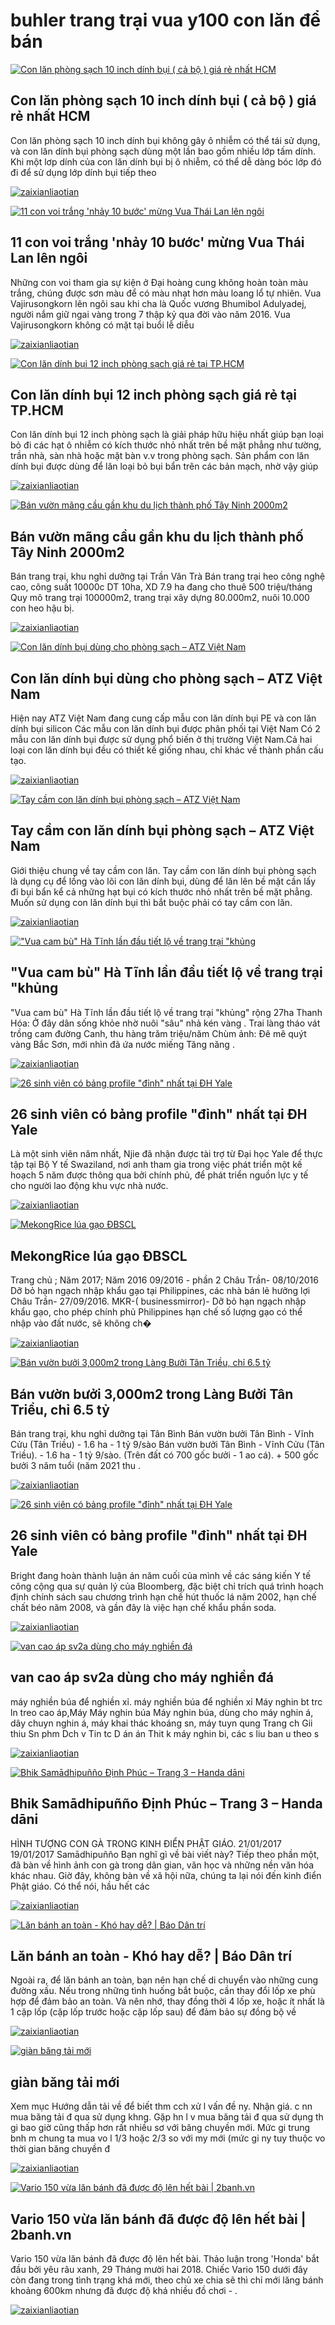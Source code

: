 # buhler trang trại vua y100 con lăn để bán
<a href="https://mnn.zoosnet.net/LR/Chatpre.aspx?id=MNN94995150&p=https://topgrinding.com/" target="_blank">![Con lăn phòng sạch 10 inch dính bụi ( cả bộ ) giá rẻ nhất HCM](https://github.com/technlg/images/blob/main/34.jpg)</a>
## Con lăn phòng sạch 10 inch dính bụi ( cả bộ ) giá rẻ nhất HCM
Con lăn phòng sạch 10 inch dính bụi không gây ô nhiễm có thể tái sử dụng, và con lăn dính bụi phòng sạch dùng một lần bao gồm nhiều lớp tấm dính. Khi một lơp dính của con lăn dính bụi bị ô nhiễm, có thể dễ dàng bóc lớp đó đi để sử dụng lớp dính bụi tiếp theo
<a href="https://mnn.zoosnet.net/LR/Chatpre.aspx?id=MNN94995150&p=https://topgrinding.com/" target="_blank"><img src="https://github.com/technlg/images/raw/main/chat11.jpg" alt="zaixianliaotian"/></a><a href="//whatsapp.shibangsoft.com/WhatsApp.php" ><img src="https://github.com/technlg/images/raw/main/chat11.png" alt=""></a>
<a href="https://mnn.zoosnet.net/LR/Chatpre.aspx?id=MNN94995150&p=https://topgrinding.com/" target="_blank">![11 con voi trắng 'nhảy 10 bước' mừng Vua Thái Lan lên ngôi](https://github.com/technlg/images/blob/main/13.jpg)</a>
## 11 con voi trắng 'nhảy 10 bước' mừng Vua Thái Lan lên ngôi
Những con voi tham gia sự kiện ở Đại hoàng cung không hoàn toàn màu trắng, chúng được sơn màu để có màu nhạt hơn màu loang lổ tự nhiên. Vua Vajirusongkorn lên ngôi sau khi cha là Quốc vương Bhumibol Adulyadej, người nắm giữ ngai vàng trong 7 thập kỷ qua đời vào năm 2016. Vua Vajirusongkorn không có mặt tại buổi lễ diễu 
<a href="https://mnn.zoosnet.net/LR/Chatpre.aspx?id=MNN94995150&p=https://topgrinding.com/" target="_blank"><img src="https://github.com/technlg/images/raw/main/chat11.jpg" alt="zaixianliaotian"/></a><a href="//whatsapp.shibangsoft.com/WhatsApp.php" ><img src="https://github.com/technlg/images/raw/main/chat11.png" alt=""></a>
<a href="https://mnn.zoosnet.net/LR/Chatpre.aspx?id=MNN94995150&p=https://topgrinding.com/" target="_blank">![Con lăn dính bụi 12 inch phòng sạch giá rẻ tại TP.HCM](https://github.com/technlg/images/blob/main/47.jpg)</a>
## Con lăn dính bụi 12 inch phòng sạch giá rẻ tại TP.HCM
Con lăn dính bụi 12 inch phòng sạch là giải pháp hữu hiệu nhất giúp bạn loại bỏ đi các hạt ô nhiễm có kích thước nhỏ nhất trên bề mặt phẳng như tường, trần nhà, sàn nhà hoặc mặt bàn v.v trong phòng sạch. Sản phẩm con lăn dính bụi được dùng để lăn loại bỏ bụi bẩn trên các bản mạch, nhờ vậy giúp 
<a href="https://mnn.zoosnet.net/LR/Chatpre.aspx?id=MNN94995150&p=https://topgrinding.com/" target="_blank"><img src="https://github.com/technlg/images/raw/main/chat11.jpg" alt="zaixianliaotian"/></a><a href="//whatsapp.shibangsoft.com/WhatsApp.php" ><img src="https://github.com/technlg/images/raw/main/chat11.png" alt=""></a>
<a href="https://mnn.zoosnet.net/LR/Chatpre.aspx?id=MNN94995150&p=https://topgrinding.com/" target="_blank">![Bán vườn mãng cầu gần khu du lịch thành phố Tây Ninh 2000m2](https://github.com/technlg/images/blob/main/53.jpg)</a>
## Bán vườn mãng cầu gần khu du lịch thành phố Tây Ninh 2000m2
Bán trang trại, khu nghỉ dưỡng tại Trần Văn Trà Bán trang trại heo công nghệ cao, công suất 10000c DT 10ha, XD 7.9 ha đang cho thuê 500 triệu/tháng  Quy mô trang trại 100000m2, trang trại xây dựng 80.000m2, nuôi 10.000 con heo hậu bị.
<a href="https://mnn.zoosnet.net/LR/Chatpre.aspx?id=MNN94995150&p=https://topgrinding.com/" target="_blank"><img src="https://github.com/technlg/images/raw/main/chat11.jpg" alt="zaixianliaotian"/></a><a href="//whatsapp.shibangsoft.com/WhatsApp.php" ><img src="https://github.com/technlg/images/raw/main/chat11.png" alt=""></a>
<a href="https://mnn.zoosnet.net/LR/Chatpre.aspx?id=MNN94995150&p=https://topgrinding.com/" target="_blank">![Con lăn dính bụi dùng cho phòng sạch – ATZ Việt Nam](https://github.com/technlg/images/blob/main/11.jpg)</a>
## Con lăn dính bụi dùng cho phòng sạch – ATZ Việt Nam
Hiện nay ATZ Việt Nam đang cung cấp mẫu con lăn dính bụi PE và con lăn dính bụi silicon Các mẫu con lăn dính bụi được phân phối tại Việt Nam Có 2 mẫu con lăn dính bụi được sử dụng phổ biến ở thị trường Việt Nam.Cả hai loại con lăn dính bụi đều có thiết kế giống nhau, chỉ khác về thành phần cấu tạo.
<a href="https://mnn.zoosnet.net/LR/Chatpre.aspx?id=MNN94995150&p=https://topgrinding.com/" target="_blank"><img src="https://github.com/technlg/images/raw/main/chat11.jpg" alt="zaixianliaotian"/></a><a href="//whatsapp.shibangsoft.com/WhatsApp.php" ><img src="https://github.com/technlg/images/raw/main/chat11.png" alt=""></a>
<a href="https://mnn.zoosnet.net/LR/Chatpre.aspx?id=MNN94995150&p=https://topgrinding.com/" target="_blank">![Tay cầm con lăn dính bụi phòng sạch – ATZ Việt Nam](https://github.com/technlg/images/blob/main/36.jpg)</a>
## Tay cầm con lăn dính bụi phòng sạch – ATZ Việt Nam
Giới thiệu chung về tay cầm con lăn. Tay cầm con lăn dính bụi phòng sạch là dụng cụ để lồng vào lõi con lăn dính bụi, dùng để lăn lên bề mặt cần lấy đi bụi bẩn kể cả những hạt bụi có kích thước nhỏ nhất trên bề mặt phẳng. Muốn sử dụng con lăn dính bụi thì bắt buộc phải có tay cầm con lăn.
<a href="https://mnn.zoosnet.net/LR/Chatpre.aspx?id=MNN94995150&p=https://topgrinding.com/" target="_blank"><img src="https://github.com/technlg/images/raw/main/chat11.jpg" alt="zaixianliaotian"/></a><a href="//whatsapp.shibangsoft.com/WhatsApp.php" ><img src="https://github.com/technlg/images/raw/main/chat11.png" alt=""></a>
<a href="https://mnn.zoosnet.net/LR/Chatpre.aspx?id=MNN94995150&p=https://topgrinding.com/" target="_blank">!["Vua cam bù" Hà Tĩnh lần đầu tiết lộ về trang trại "khủng ](https://github.com/technlg/images/blob/main/63.jpg)</a>
## "Vua cam bù" Hà Tĩnh lần đầu tiết lộ về trang trại "khủng 
"Vua cam bù" Hà Tĩnh lần đầu tiết lộ về trang trại "khủng" rộng 27ha Thanh Hóa: Ở đây dân sống khỏe nhờ nuôi "sâu" nhả kén vàng . Trai làng tháo vát trồng cam đường Canh, thu hàng trăm triệu/năm Chùm ảnh: Đê mê quýt vàng Bắc Sơn, mới nhìn đã ứa nước miếng Tăng năng .
<a href="https://mnn.zoosnet.net/LR/Chatpre.aspx?id=MNN94995150&p=https://topgrinding.com/" target="_blank"><img src="https://github.com/technlg/images/raw/main/chat11.jpg" alt="zaixianliaotian"/></a><a href="//whatsapp.shibangsoft.com/WhatsApp.php" ><img src="https://github.com/technlg/images/raw/main/chat11.png" alt=""></a>
<a href="https://mnn.zoosnet.net/LR/Chatpre.aspx?id=MNN94995150&p=https://topgrinding.com/" target="_blank">![26 sinh viên có bảng profile "đỉnh" nhất tại ĐH Yale](https://github.com/technlg/images/blob/main/64.jpg)</a>
## 26 sinh viên có bảng profile "đỉnh" nhất tại ĐH Yale
Là một sinh viên năm nhất, Njie đã nhận được tài trợ từ Đại học Yale để thực tập tại Bộ Y tế Swaziland, nơi anh tham gia trong việc phát triển một kế hoạch 5 năm được thông qua bởi chính phủ, để phát triển nguồn lực y tế cho người lao động khu vực nhà nước.
<a href="https://mnn.zoosnet.net/LR/Chatpre.aspx?id=MNN94995150&p=https://topgrinding.com/" target="_blank"><img src="https://github.com/technlg/images/raw/main/chat11.jpg" alt="zaixianliaotian"/></a><a href="//whatsapp.shibangsoft.com/WhatsApp.php" ><img src="https://github.com/technlg/images/raw/main/chat11.png" alt=""></a>
<a href="https://mnn.zoosnet.net/LR/Chatpre.aspx?id=MNN94995150&p=https://topgrinding.com/" target="_blank">![MekongRice lúa gạo ĐBSCL](https://github.com/technlg/images/blob/main/64.jpg)</a>
## MekongRice lúa gạo ĐBSCL
Trang chủ ; Năm 2017; Năm 2016  09/2016 - phần 2 Châu Trần- 08/10/2016 Dỡ bỏ hạn ngạch nhập khẩu gạo tại Philippines, các nhà bán lẻ hưởng lợi Châu Trần- 27/09/2016. MKR-( businessmirror)- Dỡ bỏ hạn ngạch nhập khẩu gạo, cho phép chính phủ Philippines hạn chế số lượng gạo có thể nhập vào đất nước, sẽ không ch�
<a href="https://mnn.zoosnet.net/LR/Chatpre.aspx?id=MNN94995150&p=https://topgrinding.com/" target="_blank"><img src="https://github.com/technlg/images/raw/main/chat11.jpg" alt="zaixianliaotian"/></a><a href="//whatsapp.shibangsoft.com/WhatsApp.php" ><img src="https://github.com/technlg/images/raw/main/chat11.png" alt=""></a>
<a href="https://mnn.zoosnet.net/LR/Chatpre.aspx?id=MNN94995150&p=https://topgrinding.com/" target="_blank">![Bán vườn bưởi 3,000m2 trong Làng Bưởi Tân Triều, chỉ 6.5 tỷ](https://github.com/technlg/images/blob/main/50.jpg)</a>
## Bán vườn bưởi 3,000m2 trong Làng Bưởi Tân Triều, chỉ 6.5 tỷ
Bán trang trại, khu nghỉ dưỡng tại Tân Bình Bán vườn bưởi Tân Bình - Vĩnh Cửu (Tân Triều) - 1.6 ha - 1 tỷ 9/sào Bán vườn bưởi Tân Bình - Vĩnh Cửu (Tân Triều). - 1.6 ha - 1 tỷ 9/sào. (Trên đất có 700 gốc bưởi - 1 ao cá). + 500 gốc bưởi 3 năm tuổi (năm 2021 thu .
<a href="https://mnn.zoosnet.net/LR/Chatpre.aspx?id=MNN94995150&p=https://topgrinding.com/" target="_blank"><img src="https://github.com/technlg/images/raw/main/chat11.jpg" alt="zaixianliaotian"/></a><a href="//whatsapp.shibangsoft.com/WhatsApp.php" ><img src="https://github.com/technlg/images/raw/main/chat11.png" alt=""></a>
<a href="https://mnn.zoosnet.net/LR/Chatpre.aspx?id=MNN94995150&p=https://topgrinding.com/" target="_blank">![26 sinh viên có bảng profile "đỉnh" nhất tại ĐH Yale](https://github.com/technlg/images/blob/main/51.jpg)</a>
## 26 sinh viên có bảng profile "đỉnh" nhất tại ĐH Yale
Bright đang hoàn thành luận án năm cuối của mình về các sáng kiến Y tế công cộng qua sự quản lý của Bloomberg, đặc biệt chỉ trích quá trình hoạch định chính sách sau chương trình hạn chế hút thuốc lá năm 2002, hạn chế chất béo năm 2008, và gần đây là việc hạn chế khẩu phần soda.
<a href="https://mnn.zoosnet.net/LR/Chatpre.aspx?id=MNN94995150&p=https://topgrinding.com/" target="_blank"><img src="https://github.com/technlg/images/raw/main/chat11.jpg" alt="zaixianliaotian"/></a><a href="//whatsapp.shibangsoft.com/WhatsApp.php" ><img src="https://github.com/technlg/images/raw/main/chat11.png" alt=""></a>
<a href="https://mnn.zoosnet.net/LR/Chatpre.aspx?id=MNN94995150&p=https://topgrinding.com/" target="_blank">![van cao áp sv2a dùng cho máy nghiền đá](https://github.com/technlg/images/blob/main/5.jpg)</a>
## van cao áp sv2a dùng cho máy nghiền đá
máy nghiền búa để nghiền xỉ. máy nghiền búa để nghiền xỉ  Máy nghin bt trc ln treo cao áp,Máy  Máy nghin búa Máy nghin búa, dùng cho máy nghin á, dây chuyn nghin á, máy khai thác khoáng sn, máy tuyn qung Trang ch Gii thiu Sn phm Dch v Tin tc D án án Thit k máy nghin bi, các s liu ban u theo s 
<a href="https://mnn.zoosnet.net/LR/Chatpre.aspx?id=MNN94995150&p=https://topgrinding.com/" target="_blank"><img src="https://github.com/technlg/images/raw/main/chat11.jpg" alt="zaixianliaotian"/></a><a href="//whatsapp.shibangsoft.com/WhatsApp.php" ><img src="https://github.com/technlg/images/raw/main/chat11.png" alt=""></a>
<a href="https://mnn.zoosnet.net/LR/Chatpre.aspx?id=MNN94995150&p=https://topgrinding.com/" target="_blank">![Bhik Samādhipuñño Định Phúc – Trang 3 – Handa dāni ](https://github.com/technlg/images/blob/main/60.jpg)</a>
## Bhik Samādhipuñño Định Phúc – Trang 3 – Handa dāni 
HÌNH TƯỢNG CON GÀ TRONG KINH ĐIỂN PHẬT GIÁO. 21/01/2017 19/01/2017 Samādhipuñño Bạn nghĩ gì về bài viết này? Tiếp theo phần một, đã bàn về hình ảnh con gà trong dân gian, văn học và những nền văn hóa khác nhau. Giờ đây, không bàn về xã hội nữa, chúng ta lại nói đến kinh điển Phật giáo. Có thể nói, hầu hết các
<a href="https://mnn.zoosnet.net/LR/Chatpre.aspx?id=MNN94995150&p=https://topgrinding.com/" target="_blank"><img src="https://github.com/technlg/images/raw/main/chat11.jpg" alt="zaixianliaotian"/></a><a href="//whatsapp.shibangsoft.com/WhatsApp.php" ><img src="https://github.com/technlg/images/raw/main/chat11.png" alt=""></a>
<a href="https://mnn.zoosnet.net/LR/Chatpre.aspx?id=MNN94995150&p=https://topgrinding.com/" target="_blank">![Lăn bánh an toàn - Khó hay dễ? | Báo Dân trí](https://github.com/technlg/images/blob/main/49.jpg)</a>
## Lăn bánh an toàn - Khó hay dễ? | Báo Dân trí
Ngoài ra, để lăn bánh an toàn, bạn nên hạn chế di chuyển vào những cung đường xấu. Nếu trong những tình huống bắt buộc, cần thay đổi lốp xe phù hợp để đảm bảo an toàn. Và nên nhớ, thay đồng thời 4 lốp xe, hoặc ít nhất là 1 cặp lốp (cặp lốp trước hoặc cặp lốp sau) để đảm bảo sự đồng bộ về 
<a href="https://mnn.zoosnet.net/LR/Chatpre.aspx?id=MNN94995150&p=https://topgrinding.com/" target="_blank"><img src="https://github.com/technlg/images/raw/main/chat11.jpg" alt="zaixianliaotian"/></a><a href="//whatsapp.shibangsoft.com/WhatsApp.php" ><img src="https://github.com/technlg/images/raw/main/chat11.png" alt=""></a>
<a href="https://mnn.zoosnet.net/LR/Chatpre.aspx?id=MNN94995150&p=https://topgrinding.com/" target="_blank">![giàn băng tải mới](https://github.com/technlg/images/blob/main/34.jpg)</a>
## giàn băng tải mới
Xem mục Hướng dẫn tải về để biết thm cch xử l vấn đề ny. Nhận giá. c nn mua băng tải đ qua sử dụng khng. Gặp hn l v mua băng tải đ qua sử dụng th gi bao giờ cũng thấp hơn rất nhiều sơ với băng chuyền mới. Mức gi trung bnh m chung ta mua vo l 1/3 hoặc 2/3 so với my mới (mức gi ny tuy thuộc vo thời gian băng chuyền đ 
<a href="https://mnn.zoosnet.net/LR/Chatpre.aspx?id=MNN94995150&p=https://topgrinding.com/" target="_blank"><img src="https://github.com/technlg/images/raw/main/chat11.jpg" alt="zaixianliaotian"/></a><a href="//whatsapp.shibangsoft.com/WhatsApp.php" ><img src="https://github.com/technlg/images/raw/main/chat11.png" alt=""></a>
<a href="https://mnn.zoosnet.net/LR/Chatpre.aspx?id=MNN94995150&p=https://topgrinding.com/" target="_blank">![Vario 150 vừa lăn bánh đã được độ lên hết bài | 2banh.vn](https://github.com/technlg/images/blob/main/27.jpg)</a>
## Vario 150 vừa lăn bánh đã được độ lên hết bài | 2banh.vn
Vario 150 vừa lăn bánh đã được độ lên hết bài. Thảo luận trong 'Honda' bắt đầu bởi yêu râu xanh, 29 Tháng mười hai 2018. Chiếc Vario 150 dưới đây còn đang trong tình trạng khá mới, theo chủ xe chia sẽ thì chỉ mới lăng bánh khoảng 600km nhưng đã được độ khá nhiều đồ chơi - .
<a href="https://mnn.zoosnet.net/LR/Chatpre.aspx?id=MNN94995150&p=https://topgrinding.com/" target="_blank"><img src="https://github.com/technlg/images/raw/main/chat11.jpg" alt="zaixianliaotian"/></a><a href="//whatsapp.shibangsoft.com/WhatsApp.php" ><img src="https://github.com/technlg/images/raw/main/chat11.png" alt=""></a>
